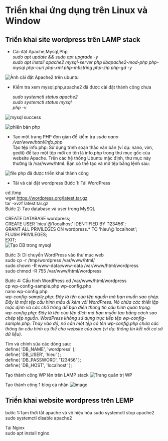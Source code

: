 # Triển khai ứng dụng trên Linux và Window #

## Triển khai site wordpress trên LAMP stack ##  
- Cài đặt Apache,Mysql,Php  
*sudo apt update && sudo apt upgrade -y*  
*sudo apt install apache2 mysql-server php libapache2-mod-php php-mysql php-curl php-xml php-mbstring php-zip php-gd -y*

![Ảnh cài đặt Apache2 trên ubuntu](https://github.com/user-attachments/assets/8df70e46-df36-4391-b2d1-aa7cc5ff05c4)  

- Kiểm tra xem mysql,php,apache2 đã được cài đặt thành công chưa

  *sudo systemctl status apache2*  
  *sudo systemctl status mysql*  
  *php -v*
  
![mysql success](https://github.com/user-attachments/assets/e18c1dae-fb6c-45db-864c-e5d9e3d5d7b6)
  
  
![phiên bản php](https://github.com/user-attachments/assets/2f3e37cc-ce1a-4ccd-be2a-cf21e55aabc6)

  
- Tạo một trang PHP đơn giản để kiểm tra
  *sudo nano /var/www/html/info.php*  
  Tạo tệp info.php: Sử dụng trình soạn thảo văn bản (ví dụ: nano, vim, gedit) để tạo một tệp mới có tên là info.php trong thư mục gốc của website Apache. Trên các hệ thống Ubuntu mặc định, thư mục này thường là /var/www/html. Bạn có thể tạo và mở tệp bằng lệnh sau:  
  *<?php
  phpinfo();
  ?>*
  
![file php đã được triển khai thành công](https://github.com/user-attachments/assets/2c86e745-7c91-401c-b379-6bf7fbf750f2)  

- Tải và cài đặt wordpress
Bước 1: Tải WordPress

cd /tmp  
wget https://wordpress.org/latest.tar.gz  
tar -xvzf latest.tar.gz  
Bước 2: Tạo database và user trong MySQL  

CREATE DATABASE wordpress;  
CREATE USER 'hieu'@'localhost' IDENTIFIED BY '123456';  
GRANT ALL PRIVILEGES ON wordpress.* TO 'hieu'@'localhost';  
FLUSH PRIVILEGES;  
EXIT;  
![Tạo DB trong mysql](https://github.com/user-attachments/assets/7da4a194-378d-4661-a969-cf1fa3641d30)   

Bước 3: Di chuyển WordPress vào thư mục web  
sudo cp -r /tmp/wordpress /var/www/html/  
sudo chown -R www-data:www-data /var/www/html/wordpress  
sudo chmod -R 755 /var/www/html/wordpress  

Bước 4: Cấu hình WordPress
cd /var/www/html/wordpress  
cp wp-config-sample.php wp-config.php  
nano wp-config.php  
*wp-config-sample.php: Đây là tên của tệp nguồn mà bạn muốn sao chép. Đây là một tệp cấu hình mẫu đi kèm với WordPress. Nó chứa các thiết lập mặc định và các chỗ trống để bạn điền thông tin cấu hình quan trọng.*  
*wp-config.php: Đây là tên của tệp đích mà bạn muốn tạo bằng cách sao chép tệp nguồn. WordPress không sử dụng trực tiếp tệp wp-config-sample.php. Thay vào đó, nó cần một tệp có tên wp-config.php chứa các thông tin cấu hình cụ thể cho website của bạn (ví dụ: thông tin kết nối cơ sở dữ liệu).*    

Tìm và chỉnh sửa các dòng sau:  
define( 'DB_NAME', 'wordpress' );  
define( 'DB_USER', 'hieu' );  
define( 'DB_PASSWORD', '123456' );  
define( 'DB_HOST', 'localhost' );  

Tạo thành công WP lên trên LAMP stack
![Trang quản trị WP](https://github.com/user-attachments/assets/c567a844-fc77-4ed7-a704-e8c878cdf684)  

Tạo thành công 1 blog cá nhân
![image](https://github.com/user-attachments/assets/cbfebde7-c324-4843-a83c-ce6cea885f93)



 ## Triển khai website wordpress trên LEMP #  
bước 1:Tạm thời tắt apache và vô hiệu hóa
sudo systemctl stop apache2  
sudo systemctl disable apache2  

Tải Nginx  
sudo apt install nginx









